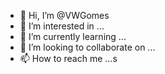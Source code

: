 - 👋 Hi, I’m @VWGomes
- 👀 I’m interested in ...
- 🌱 I’m currently learning ...
- 💞️ I’m looking to collaborate on ...
- 📫 How to reach me ...s


<!---
VWGomes/VWGomes is a ✨ special ✨ repository because its `README.md` (this file) appears on your GitHub profile.
You can click the Preview link to take a look at your changes.
--->
